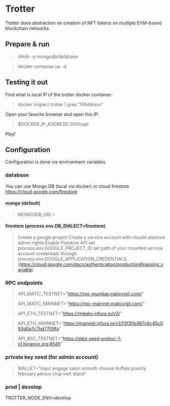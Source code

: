 # Trotter

Trotter does abstraction on creation of NFT tokens on multiple EVM-based blockchain networks.

## Prepare & run

> mkdir -p mongodb/database

> docker-compose up -d

## Testing it out

Find what is local IP of the trotter docker container:

> docker inspect trotter | grep "IPAddress"

Open your favorite browser and open this IP:

> \$DOCKER_IP_ADDRESS:3000/api

Play!

## Configuration

Configuration is done via environment variables.

### database

You can use Mongo DB (local via docker) or cloud firestore https://cloud.google.com/firestore

#### mongo (default)

> MONGODB_URL=

#### firestore (process.env.DB_DIALECT=firestore)

> Create a google project
> Create a service account with cloudd atastore admin rights
> Enable Firestore API
> set process.env.GOOGLE_PROJECT_ID
> set path of your mounted service account credentials through process.env.GOOGLE_APPLICATION_CREDENTIALS (https://cloud.google.com/docs/authentication/production#passing_variable)

### RPC endpoints

> API_MATIC_TESTNET="https://rpc-mumbai.maticvigil.com/"

> API_MATIC_MAINNET="https://rpc-mainnet.maticvigil.com/"

> API_ETH_TESTNET="https://rinkeby.infura.io/v3/"

> API_ETH_MAINNET="https://mainnet.infura.io/v3/f3f30b367c6c45c093d0a7c7bd7709fa"

> API_BSC_TESTNET="https://data-seed-prebsc-1-s1.binance.org:8545"

### private key seed (for admin account)

> WALLET="input engage salon smooth choose buffalo priority february advice crop visit stand"

### prod | develop

TROTTER_NODE_ENV=develop
